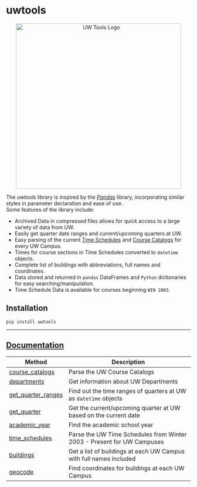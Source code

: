 # uwtools

<p align="center">
    <img src="uwtoolslogo.png" alt="UW Tools Logo" width=450>
</p>

The *uwtools* library is inspired by the <a href="https://github.com/pandas-dev/pandas">*Pandas*</a> library, incorporating similar styles in parameter declaration and ease of use.
<br/>
Some features of the library include:

* Archived Data in compressed files allows for quick access to a large variety of data from UW.
* Easily get quarter date ranges and current/upcoming quarters at UW.
* Easy parsing of the current [Time Schedules](https://www.washington.edu/students/timeschd/) and [Course Catalogs](http://www.washington.edu/students/crscat/) for every UW Campus.
* Times for course sections in Time Schedules converted to `datetime` objects.
* Complete list of buildings with abbreviations, full names and coordinates.
* Data stored and returned in `pandas` DataFrames and `Python` dictionaries for easy searching/manipulation.
* Time Schedule Data is available for courses beginning `WIN 2003`. 

## Installation

```
pip install uwtools
```

***

## <a href="https://github.com/AlexEidt/uwtools/wiki">Documentation</a>

Method | Description
--- | ---
<a href='https://github.com/AlexEidt/uwtools/wiki/Course-Catalogs'>course_catalogs</a> | Parse the UW Course Catalogs
<a href='https://github.com/AlexEidt/uwtools/wiki/Departments'>departments</a> | Get information about UW Departments
<a href='https://github.com/AlexEidt/uwtools/wiki/Get-Quarter-Ranges'>get_quarter_ranges</a> | Find out the time ranges of quarters at UW as `datetime` objects
<a href='https://github.com/AlexEidt/uwtools/wiki/Get-Quarter'>get_quarter</a> | Get the current/upcoming quarter at UW based on the current date
<a href='https://github.com/AlexEidt/uwtools/wiki/Academic-Year'>academic_year</a> | Find the academic school year
<a href='https://github.com/AlexEidt/uwtools/wiki/Time-Schedules'>time_schedules</a> | Parse the UW Time Schedules from Winter 2003 - Present for UW Campuses
<a href='https://github.com/AlexEidt/uwtools/wiki/Buildings'>buildings</a> | Get a list of buildings at each UW Campus with full names included
<a href='https://github.com/AlexEidt/uwtools/wiki/Geocode'>geocode</a> | Find coordinates for buildings at each UW Campus